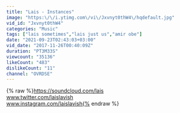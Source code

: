 ```yaml
---
title: "Lais - Instances"
image: "https:\/\/i.ytimg.com\/vi\/Jxvnyt0thW4\/hqdefault.jpg"
vid_id: "Jxvnyt0thW4"
categories: "Music"
tags: ["lais sometimes","lais just us","amir obe"]
date: "2021-09-23T02:43:03+03:00"
vid_date: "2017-11-26T00:40:09Z"
duration: "PT3M33S"
viewcount: "35136"
likeCount: "483"
dislikeCount: "11"
channel: "OVRDSE"
---
```

{% raw %}<a rel="nofollow" target="blank" href="https://soundcloud.com/lais">https://soundcloud.com/lais</a><br />www.twitter.com/laislavish<br />www.instagram.com/laislavish{% endraw %}
